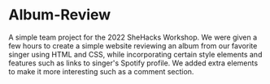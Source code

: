 # Album-Review
A simple team project for the 2022 SheHacks Workshop. We were given a few hours to create a simple website reviewing an album
from our favorite singer using HTML and CSS, while incorporating certain style elements and features such as links to singer's Spotify profile. We added extra elements to make it more interesting such as a comment section.
